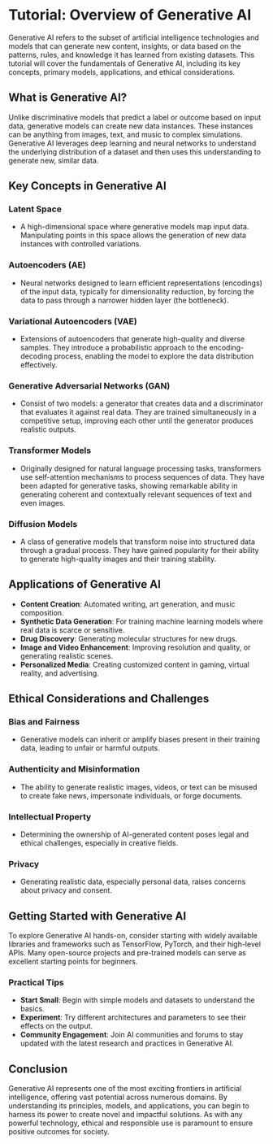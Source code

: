# Tutorial: Overview of Generative AI

Generative AI refers to the subset of artificial intelligence technologies and models that can generate new content, insights, or data based on the patterns, rules, and knowledge it has learned from existing datasets. This tutorial will cover the fundamentals of Generative AI, including its key concepts, primary models, applications, and ethical considerations.

## What is Generative AI?

Unlike discriminative models that predict a label or outcome based on input data, generative models can create new data instances. These instances can be anything from images, text, and music to complex simulations. Generative AI leverages deep learning and neural networks to understand the underlying distribution of a dataset and then uses this understanding to generate new, similar data.

## Key Concepts in Generative AI

### Latent Space
- A high-dimensional space where generative models map input data. Manipulating points in this space allows the generation of new data instances with controlled variations.

### Autoencoders (AE)
- Neural networks designed to learn efficient representations (encodings) of the input data, typically for dimensionality reduction, by forcing the data to pass through a narrower hidden layer (the bottleneck).

### Variational Autoencoders (VAE)
- Extensions of autoencoders that generate high-quality and diverse samples. They introduce a probabilistic approach to the encoding-decoding process, enabling the model to explore the data distribution effectively.

### Generative Adversarial Networks (GAN)
- Consist of two models: a generator that creates data and a discriminator that evaluates it against real data. They are trained simultaneously in a competitive setup, improving each other until the generator produces realistic outputs.

### Transformer Models
- Originally designed for natural language processing tasks, transformers use self-attention mechanisms to process sequences of data. They have been adapted for generative tasks, showing remarkable ability in generating coherent and contextually relevant sequences of text and even images.

### Diffusion Models
- A class of generative models that transform noise into structured data through a gradual process. They have gained popularity for their ability to generate high-quality images and their training stability.

## Applications of Generative AI

- **Content Creation**: Automated writing, art generation, and music composition.
- **Synthetic Data Generation**: For training machine learning models where real data is scarce or sensitive.
- **Drug Discovery**: Generating molecular structures for new drugs.
- **Image and Video Enhancement**: Improving resolution and quality, or generating realistic scenes.
- **Personalized Media**: Creating customized content in gaming, virtual reality, and advertising.

## Ethical Considerations and Challenges

### Bias and Fairness
- Generative models can inherit or amplify biases present in their training data, leading to unfair or harmful outputs.

### Authenticity and Misinformation
- The ability to generate realistic images, videos, or text can be misused to create fake news, impersonate individuals, or forge documents.

### Intellectual Property
- Determining the ownership of AI-generated content poses legal and ethical challenges, especially in creative fields.

### Privacy
- Generating realistic data, especially personal data, raises concerns about privacy and consent.

## Getting Started with Generative AI

To explore Generative AI hands-on, consider starting with widely available libraries and frameworks such as TensorFlow, PyTorch, and their high-level APIs. Many open-source projects and pre-trained models can serve as excellent starting points for beginners.

### Practical Tips
- **Start Small**: Begin with simple models and datasets to understand the basics.
- **Experiment**: Try different architectures and parameters to see their effects on the output.
- **Community Engagement**: Join AI communities and forums to stay updated with the latest research and practices in Generative AI.

## Conclusion

Generative AI represents one of the most exciting frontiers in artificial intelligence, offering vast potential across numerous domains. By understanding its principles, models, and applications, you can begin to harness its power to create novel and impactful solutions. As with any powerful technology, ethical and responsible use is paramount to ensure positive outcomes for society.